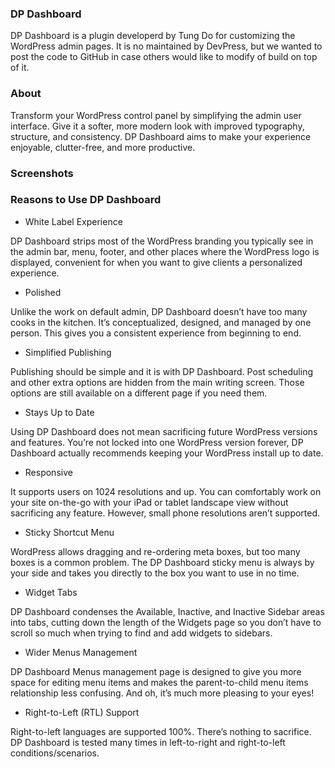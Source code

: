 ### DP Dashboard

DP Dashboard is a plugin developerd by Tung Do for customizing the WordPress admin pages.  It is no maintained by DevPress, but we wanted to post the code to GitHub in case others would like to modify of build on top of it.

### About

Transform your WordPress control panel by simplifying the admin user interface. Give it a softer, more modern look with improved typography, structure, and consistency. DP Dashboard aims to make your experience enjoyable, clutter-free, and more productive.

### Screenshots



### Reasons to Use DP Dashboard

* White Label Experience

DP Dashboard strips most of the WordPress branding you typically see in the admin bar, menu, footer, and other places where the WordPress logo is displayed, convenient for when you want to give clients a personalized experience.

* Polished

Unlike the work on default admin, DP Dashboard doesn’t have too many cooks in the kitchen. It’s conceptualized, designed, and managed by one person. This gives you a consistent experience from beginning to end.

* Simplified Publishing

Publishing should be simple and it is with DP Dashboard. Post scheduling and other extra options are hidden from the main writing screen. Those options are still available on a different page if you need them.

* Stays Up to Date

Using DP Dashboard does not mean sacrificing future WordPress versions and features. You’re not locked into one WordPress version forever, DP Dashboard actually recommends keeping your WordPress install up to date.

* Responsive

It supports users on 1024 resolutions and up. You can comfortably work on your site on-the-go with your iPad or tablet landscape view without sacrificing any feature. However, small phone resolutions aren’t supported.

* Sticky Shortcut Menu

WordPress allows dragging and re-ordering meta boxes, but too many boxes is a common problem. The DP Dashboard sticky menu is always by your side and takes you directly to the box you want to use in no time.

* Widget Tabs

DP Dashboard condenses the Available, Inactive, and Inactive Sidebar areas into tabs, cutting down the length of the Widgets page so you don’t have to scroll so much when trying to find and add widgets to sidebars.

* Wider Menus Management

DP Dashboard Menus management page is designed to give you more space for editing menu items and makes the parent-to-child menu items relationship less confusing. And oh, it’s much more pleasing to your eyes!

* Right-to-Left (RTL) Support

Right-to-left languages are supported 100%. There’s nothing to sacrifice. DP Dashboard is tested many times in left-to-right and right-to-left conditions/scenarios.
